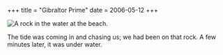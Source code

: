 +++
title = "Gibraltor Prime"
date = 2006-05-12
+++

![A rock in the water at the beach.](http://www.aphoenix.ca/photoblog/photos/GibraltorPrime.jpg)

The tide was coming in and chasing us; we had been on that rock. A few minutes later, it was under water.
